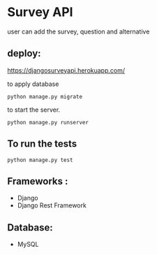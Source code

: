 # Survey API

user can add the survey, question and alternative

## deploy:
https://djangosurveyapi.herokuapp.com/


to apply database 
```
python manage.py migrate

```
to start the server.
```
python manage.py runserver

```
## To run the tests
```
python manage.py test
```

## Frameworks :
* Django 
* Django Rest Framework

## Database:
* MySQL




